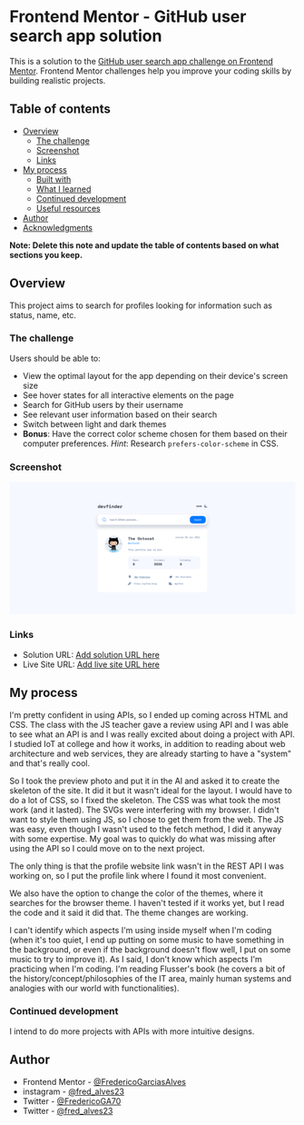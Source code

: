 # Frontend Mentor - GitHub user search app solution

This is a solution to the [GitHub user search app challenge on Frontend Mentor](https://www.frontendmentor.io/challenges/github-user-search-app-Q09YOgaH6). Frontend Mentor challenges help you improve your coding skills by building realistic projects.

## Table of contents

-   [Overview](#overview)
    -   [The challenge](#the-challenge)
    -   [Screenshot](#screenshot)
    -   [Links](#links)
-   [My process](#my-process)
    -   [Built with](#built-with)
    -   [What I learned](#what-i-learned)
    -   [Continued development](#continued-development)
    -   [Useful resources](#useful-resources)
-   [Author](#author)
-   [Acknowledgments](#acknowledgments)

**Note: Delete this note and update the table of contents based on what sections you keep.**

## Overview

This project aims to search for profiles looking for information such as status, name, etc.

### The challenge

Users should be able to:

-   View the optimal layout for the app depending on their device's screen size
-   See hover states for all interactive elements on the page
-   Search for GitHub users by their username
-   See relevant user information based on their search
-   Switch between light and dark themes
-   **Bonus**: Have the correct color scheme chosen for them based on their computer preferences. _Hint_: Research `prefers-color-scheme` in CSS.

### Screenshot

![](./assets/Screenshot%202025-02-28%20at%2015-49-44%20GitHub%20Profile%20Finder.png)

### Links

-   Solution URL: [Add solution URL here](https://your-solution-url.com)
-   Live Site URL: [Add live site URL here](https://your-live-site-url.com)

## My process

I'm pretty confident in using APIs, so I ended up coming across HTML and CSS. The class with the JS teacher gave a review using API and I was able to see what an API is and I was really excited about doing a project with API. I studied IoT at college and how it works, in addition to reading about web architecture and web services, they are already starting to have a "system" and that's really cool.

So I took the preview photo and put it in the AI ​​and asked it to create the skeleton of the site. It did it but it wasn't ideal for the layout. I would have to do a lot of CSS, so I fixed the skeleton. The CSS was what took the most work (and it lasted). The SVGs were interfering with my browser. I didn't want to style them using JS, so I chose to get them from the web. The JS was easy, even though I wasn't used to the fetch method, I did it anyway with some expertise. My goal was to quickly do what was missing after using the API so I could move on to the next project.

The only thing is that the profile website link wasn't in the REST API I was working on, so I put the profile link where I found it most convenient.

We also have the option to change the color of the themes, where it searches for the browser theme. I haven't tested if it works yet, but I read the code and it said it did that. The theme changes are working.

I can't identify which aspects I'm using inside myself when I'm coding (when it's too quiet, I end up putting on some music to have something in the background, or even if the background doesn't flow well, I put on some music to try to improve it). As I said, I don't know which aspects I'm practicing when I'm coding. I'm reading Flusser's book (he covers a bit of the history/concept/philosophies of the IT area, mainly human systems and analogies with our world with functionalities).

### Continued development

I intend to do more projects with APIs with more intuitive designs.

## Author

-   Frontend Mentor - [@FredericoGarciasAlves](https://www.frontendmentor.io/profile/yourusername)
-   instagram - [@fred_alves23](https://www.instagram.com/fred_alves23/)
-   Twitter - [@FredericoGA70](https://x.com/FredericoGA70)
-   Twitter - [@fred_alves23](https://www.threads.net/@fred_alves23)
